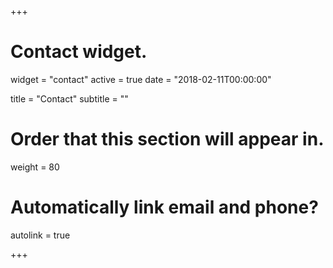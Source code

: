 +++
# Contact widget.
widget = "contact"
active = true
date = "2018-02-11T00:00:00"

title = "Contact"
subtitle = ""

# Order that this section will appear in.
weight = 80

# Automatically link email and phone?
autolink = true

+++

